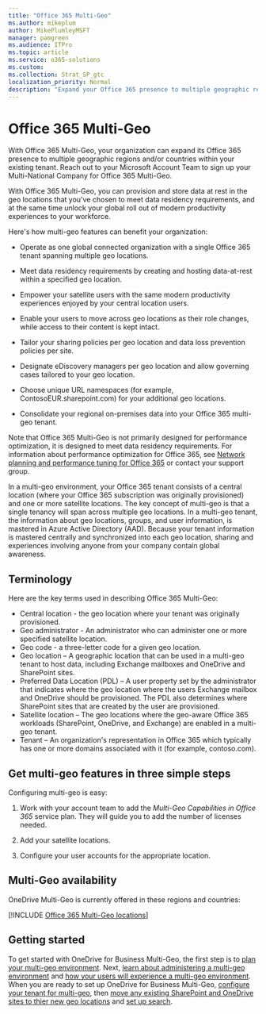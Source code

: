 ```yaml
---
title: "Office 365 Multi-Geo"
ms.author: mikeplum
author: MikePlumleyMSFT
manager: pamgreen
ms.audience: ITPro
ms.topic: article
ms.service: o365-solutions
ms.custom: 
ms.collection: Strat_SP_gtc
localization_priority: Normal
description: "Expand your Office 365 presence to multiple geographic regions with Office 365 Multi-Geo."
---
```


# Office 365 Multi-Geo

With Office 365 Multi-Geo, your organization can expand its Office 365 presence to multiple geographic regions and/or countries within your existing tenant. Reach out to your Microsoft Account Team to sign up your Multi-National Company for Office 365 Multi-Geo.
  
With Office 365 Multi-Geo, you can provision and store data at rest in the geo locations that you've chosen to meet data residency requirements, and at the same time unlock your global roll out of modern productivity experiences to your workforce.
  
Here's how multi-geo features can benefit your organization:
  
- Operate as one global connected organization with a single Office 365 tenant spanning multiple geo locations.
    
- Meet data residency requirements by creating and hosting data-at-rest within a specified geo location.
    
- Empower your satellite users with the same modern productivity experiences enjoyed by your central location users.
    
- Enable your users to move across geo locations as their role changes, while access to their content is kept intact.
    
- Tailor your sharing policies per geo location and data loss prevention policies per site.
    
- Designate eDiscovery managers per geo location and allow governing cases tailored to your geo location.
    
- Choose unique URL namespaces (for example, ContosoEUR.sharepoint.com) for your additional geo locations.
    
- Consolidate your regional on-premises data into your Office 365 multi-geo tenant.
    
Note that Office 365 Multi-Geo is not primarily designed for performance optimization, it is designed to meet data residency requirements. For information about performance optimization for Office 365, see [Network planning and performance tuning for Office 365](https://support.office.com/article/e5f1228c-da3c-4654-bf16-d163daee8848) or contact your support group. 

In a multi-geo environment, your Office 365 tenant consists of a central location (where your Office 365 subscription was originally provisioned) and one or more satellite locations. The key concept of multi-geo is that a single tenancy will span across multiple geo locations. In a multi-geo tenant, the information about geo locations, groups, and user information, is mastered in Azure Active Directory (AAD). Because your tenant information is mastered centrally and synchronized into each geo location, sharing and experiences involving anyone from your company contain global awareness.
 
## Terminology

Here are the key terms used in describing Office 365 Multi-Geo:

- Central location - the geo location where your tenant was originally provisioned.
- Geo administrator - An administrator who can administer one or more specified satellite location.
- Geo code - a three-letter code for a given geo location.
- Geo location – A geographic location that can be used in a multi-geo tenant to host data, including Exchange mailboxes and OneDrive and SharePoint sites.
- Preferred Data Location (PDL) – A user property set by the administrator that indicates where the geo location where the users Exchange mailbox and OneDrive should be provisioned. The PDL also determines where SharePoint sites that are created by the user are provisioned.
- Satellite location – The geo locations where the geo-aware Office 365 workloads (SharePoint, OneDrive, and Exchange) are enabled in a multi-geo tenant.
- Tenant – An organization's representation in Office 365 which typically has one or more domains associated with it (for example, contoso.com).

## Get multi-geo features in three simple steps

Configuring multi-geo is easy:
  
1. Work with your account team to add the _Multi-Geo Capabilities in Office 365_ service plan. They will guide you to add the number of licenses needed.
    
2. Add your satellite locations.
    
3. Configure your user accounts for the appropriate location.
    
## Multi-Geo availability

OneDrive Multi-Geo is currently offered in these regions and countries:

[!INCLUDE [Office 365 Multi-Geo locations](includes/office-365-multi-geo-locations.md)]
    
## Getting started

To get started with OneDrive for Business Multi-Geo, the first step is to [plan your multi-geo environment](plan-for-multi-geo.md). Next, [learn about administering a multi-geo environment](administering-a-multi-geo-environment.md) and [how your users will experience a multi-geo environment](multi-geo-user-experience.md). When you are ready to set up OneDrive for Business Multi-Geo, [configure your tenant for multi-geo](multi-geo-tenant-configuration.md), then [move any existing SharePoint and OneDrive sites to thier new geo locations](move-onedrive-between-geo-locations.md) and [set up search](configure-search-for-multi-geo.md).
